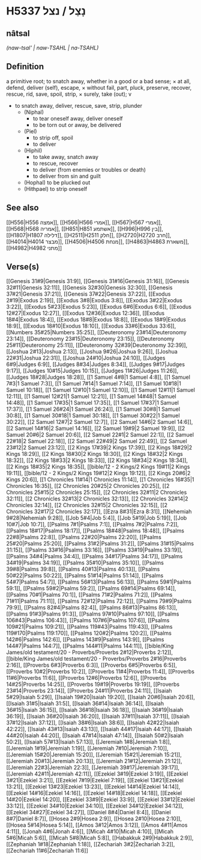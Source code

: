 # H5337 נָצַל / נצל

## nâtsal

_(naw-tsal' | naw-TSAHL | na-TSAHL)_

## Definition

a primitive root; to snatch away, whether in a good or a bad sense; × at all, defend, deliver (self), escape, × without fail, part, pluck, preserve, recover, rescue, rid, save, spoil, strip, × surely, take (out); v

- to snatch away, deliver, rescue, save, strip, plunder
  - (Niphal)
    - to tear oneself away, deliver oneself
    - to be torn out or away, be delivered
  - (Piel)
    - to strip off, spoil
    - to deliver
  - (Hiphil)
    - to take away, snatch away
    - to rescue, recover
    - to deliver (from enemies or troubles or death)
    - to deliver from sin and guilt
  - (Hophal) to be plucked out
  - (Hithpael) to strip oneself

## See also

[[H556|H556 אמצה]], [[H566|H566 אמרי]], [[H567|H567 אמרי]], [[H568|H568 אמריה]], [[H851|H851 אשתמע]], [[H996|H996 בין]], [[H1807|H1807 דלילה]], [[H2511|H2511 חלק]], [[H2720|H2720 חרב]], [[H4014|H4014 מבצר]], [[H4506|H4506 מנחת]], [[H4863|H4863 משארת]], [[H4982|H4982 מתני]]

## Verse(s)

[[Genesis 31#9|Genesis 31:9]], [[Genesis 31#16|Genesis 31:16]], [[Genesis 32#11|Genesis 32:11]], [[Genesis 32#30|Genesis 32:30]], [[Genesis 37#21|Genesis 37:21]], [[Genesis 37#22|Genesis 37:22]], [[Exodus 2#19|Exodus 2:19]], [[Exodus 3#8|Exodus 3:8]], [[Exodus 3#22|Exodus 3:22]], [[Exodus 5#23|Exodus 5:23]], [[Exodus 6#6|Exodus 6:6]], [[Exodus 12#27|Exodus 12:27]], [[Exodus 12#36|Exodus 12:36]], [[Exodus 18#4|Exodus 18:4]], [[Exodus 18#8|Exodus 18:8]], [[Exodus 18#9|Exodus 18:9]], [[Exodus 18#10|Exodus 18:10]], [[Exodus 33#6|Exodus 33:6]], [[Numbers 35#25|Numbers 35:25]], [[Deuteronomy 23#14|Deuteronomy 23:14]], [[Deuteronomy 23#15|Deuteronomy 23:15]], [[Deuteronomy 25#11|Deuteronomy 25:11]], [[Deuteronomy 32#39|Deuteronomy 32:39]], [[Joshua 2#13|Joshua 2:13]], [[Joshua 9#26|Joshua 9:26]], [[Joshua 22#31|Joshua 22:31]], [[Joshua 24#10|Joshua 24:10]], [[Judges 6#9|Judges 6:9]], [[Judges 8#34|Judges 8:34]], [[Judges 9#17|Judges 9:17]], [[Judges 10#15|Judges 10:15]], [[Judges 11#26|Judges 11:26]], [[Judges 18#28|Judges 18:28]], [[1 Samuel 4#8|1 Samuel 4:8]], [[1 Samuel 7#3|1 Samuel 7:3]], [[1 Samuel 7#14|1 Samuel 7:14]], [[1 Samuel 10#18|1 Samuel 10:18]], [[1 Samuel 12#10|1 Samuel 12:10]], [[1 Samuel 12#11|1 Samuel 12:11]], [[1 Samuel 12#21|1 Samuel 12:21]], [[1 Samuel 14#48|1 Samuel 14:48]], [[1 Samuel 17#35|1 Samuel 17:35]], [[1 Samuel 17#37|1 Samuel 17:37]], [[1 Samuel 26#24|1 Samuel 26:24]], [[1 Samuel 30#8|1 Samuel 30:8]], [[1 Samuel 30#18|1 Samuel 30:18]], [[1 Samuel 30#22|1 Samuel 30:22]], [[2 Samuel 12#7|2 Samuel 12:7]], [[2 Samuel 14#6|2 Samuel 14:6]], [[2 Samuel 14#16|2 Samuel 14:16]], [[2 Samuel 19#9|2 Samuel 19:9]], [[2 Samuel 20#6|2 Samuel 20:6]], [[2 Samuel 22#1|2 Samuel 22:1]], [[2 Samuel 22#18|2 Samuel 22:18]], [[2 Samuel 22#49|2 Samuel 22:49]], [[2 Samuel 23#12|2 Samuel 23:12]], [[2 Kings 17#39|2 Kings 17:39]], [[2 Kings 18#29|2 Kings 18:29]], [[2 Kings 18#30|2 Kings 18:30]], [[2 Kings 18#32|2 Kings 18:32]], [[2 Kings 18#33|2 Kings 18:33]], [[2 Kings 18#34|2 Kings 18:34]], [[2 Kings 18#35|2 Kings 18:35]], [[bible/12 - 2 Kings/2 Kings 19#11|2 Kings 19:11]], [[bible/12 - 2 Kings/2 Kings 19#12|2 Kings 19:12]], [[2 Kings 20#6|2 Kings 20:6]], [[1 Chronicles 11#14|1 Chronicles 11:14]], [[1 Chronicles 16#35|1 Chronicles 16:35]], [[2 Chronicles 20#25|2 Chronicles 20:25]], [[2 Chronicles 25#15|2 Chronicles 25:15]], [[2 Chronicles 32#11|2 Chronicles 32:11]], [[2 Chronicles 32#13|2 Chronicles 32:13]], [[2 Chronicles 32#14|2 Chronicles 32:14]], [[2 Chronicles 32#15|2 Chronicles 32:15]], [[2 Chronicles 32#17|2 Chronicles 32:17]], [[Ezra 8#31|Ezra 8:31]], [[Nehemiah 9#28|Nehemiah 9:28]], [[Job 5#4|Job 5:4]], [[Job 5#19|Job 5:19]], [[Job 10#7|Job 10:7]], [[Psalms 7#1|Psalms 7:1]], [[Psalms 7#2|Psalms 7:2]], [[Psalms 18#17|Psalms 18:17]], [[Psalms 18#48|Psalms 18:48]], [[Psalms 22#8|Psalms 22:8]], [[Psalms 22#20|Psalms 22:20]], [[Psalms 25#20|Psalms 25:20]], [[Psalms 31#2|Psalms 31:2]], [[Psalms 31#15|Psalms 31:15]], [[Psalms 33#16|Psalms 33:16]], [[Psalms 33#19|Psalms 33:19]], [[Psalms 34#4|Psalms 34:4]], [[Psalms 34#17|Psalms 34:17]], [[Psalms 34#19|Psalms 34:19]], [[Psalms 35#10|Psalms 35:10]], [[Psalms 39#8|Psalms 39:8]], [[Psalms 40#13|Psalms 40:13]], [[Psalms 50#22|Psalms 50:22]], [[Psalms 51#14|Psalms 51:14]], [[Psalms 54#7|Psalms 54:7]], [[Psalms 56#13|Psalms 56:13]], [[Psalms 59#1|Psalms 59:1]], [[Psalms 59#2|Psalms 59:2]], [[Psalms 69#14|Psalms 69:14]], [[Psalms 70#1|Psalms 70:1]], [[Psalms 71#2|Psalms 71:2]], [[Psalms 71#11|Psalms 71:11]], [[Psalms 72#12|Psalms 72:12]], [[Psalms 79#9|Psalms 79:9]], [[Psalms 82#4|Psalms 82:4]], [[Psalms 86#13|Psalms 86:13]], [[Psalms 91#3|Psalms 91:3]], [[Psalms 97#10|Psalms 97:10]], [[Psalms 106#43|Psalms 106:43]], [[Psalms 107#6|Psalms 107:6]], [[Psalms 109#21|Psalms 109:21]], [[Psalms 119#43|Psalms 119:43]], [[Psalms 119#170|Psalms 119:170]], [[Psalms 120#2|Psalms 120:2]], [[Psalms 142#6|Psalms 142:6]], [[Psalms 143#9|Psalms 143:9]], [[Psalms 144#7|Psalms 144:7]], [[Psalms 144#11|Psalms 144:11]], [[bible/King James/old testament/20 - Proverbs/Proverbs 2#12|Proverbs 2:12]], [[bible/King James/old testament/20 - Proverbs/Proverbs 2#16|Proverbs 2:16]], [[Proverbs 6#3|Proverbs 6:3]], [[Proverbs 6#5|Proverbs 6:5]], [[Proverbs 10#2|Proverbs 10:2]], [[Proverbs 11#4|Proverbs 11:4]], [[Proverbs 11#6|Proverbs 11:6]], [[Proverbs 12#6|Proverbs 12:6]], [[Proverbs 14#25|Proverbs 14:25]], [[Proverbs 19#19|Proverbs 19:19]], [[Proverbs 23#14|Proverbs 23:14]], [[Proverbs 24#11|Proverbs 24:11]], [[Isaiah 5#29|Isaiah 5:29]], [[Isaiah 19#20|Isaiah 19:20]], [[Isaiah 20#6|Isaiah 20:6]], [[Isaiah 31#5|Isaiah 31:5]], [[Isaiah 36#14|Isaiah 36:14]], [[Isaiah 36#15|Isaiah 36:15]], [[Isaiah 36#18|Isaiah 36:18]], [[Isaiah 36#19|Isaiah 36:19]], [[Isaiah 36#20|Isaiah 36:20]], [[Isaiah 37#11|Isaiah 37:11]], [[Isaiah 37#12|Isaiah 37:12]], [[Isaiah 38#6|Isaiah 38:6]], [[Isaiah 42#22|Isaiah 42:22]], [[Isaiah 43#13|Isaiah 43:13]], [[Isaiah 44#17|Isaiah 44:17]], [[Isaiah 44#20|Isaiah 44:20]], [[Isaiah 47#14|Isaiah 47:14]], [[Isaiah 50#2|Isaiah 50:2]], [[Isaiah 57#13|Isaiah 57:13]], [[Jeremiah 1#8|Jeremiah 1:8]], [[Jeremiah 1#19|Jeremiah 1:19]], [[Jeremiah 7#10|Jeremiah 7:10]], [[Jeremiah 15#20|Jeremiah 15:20]], [[Jeremiah 15#21|Jeremiah 15:21]], [[Jeremiah 20#13|Jeremiah 20:13]], [[Jeremiah 21#12|Jeremiah 21:12]], [[Jeremiah 22#3|Jeremiah 22:3]], [[Jeremiah 39#17|Jeremiah 39:17]], [[Jeremiah 42#11|Jeremiah 42:11]], [[Ezekiel 3#19|Ezekiel 3:19]], [[Ezekiel 3#21|Ezekiel 3:21]], [[Ezekiel 7#19|Ezekiel 7:19]], [[Ezekiel 13#21|Ezekiel 13:21]], [[Ezekiel 13#23|Ezekiel 13:23]], [[Ezekiel 14#14|Ezekiel 14:14]], [[Ezekiel 14#16|Ezekiel 14:16]], [[Ezekiel 14#18|Ezekiel 14:18]], [[Ezekiel 14#20|Ezekiel 14:20]], [[Ezekiel 33#9|Ezekiel 33:9]], [[Ezekiel 33#12|Ezekiel 33:12]], [[Ezekiel 34#10|Ezekiel 34:10]], [[Ezekiel 34#12|Ezekiel 34:12]], [[Ezekiel 34#27|Ezekiel 34:27]], [[Daniel 8#4|Daniel 8:4]], [[Daniel 8#7|Daniel 8:7]], [[Hosea 2#9|Hosea 2:9]], [[Hosea 2#10|Hosea 2:10]], [[Hosea 5#14|Hosea 5:14]], [[Amos 3#12|Amos 3:12]], [[Amos 4#11|Amos 4:11]], [[Jonah 4#6|Jonah 4:6]], [[Micah 4#10|Micah 4:10]], [[Micah 5#6|Micah 5:6]], [[Micah 5#8|Micah 5:8]], [[Habakkuk 2#9|Habakkuk 2:9]], [[Zephaniah 1#18|Zephaniah 1:18]], [[Zechariah 3#2|Zechariah 3:2]], [[Zechariah 11#6|Zechariah 11:6]]
